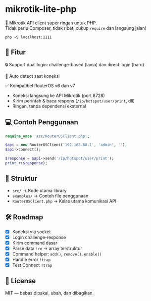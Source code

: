# mikrotik-lite-php

📡 Mikrotik API client super ringan untuk PHP.  
Tidak perlu Composer, tidak ribet, cukup `require` dan langsung jalan!

```php -S localhost:1111```

## 🚀 Fitur

🔒 Support dual login: challenge-based (lama) dan direct login (baru)

🔁 Auto detect saat koneksi

✅ Kompatibel RouterOS v6 dan v7


- Koneksi langsung ke API Mikrotik (port 8728)
- Kirim perintah & baca respons (`/ip/hotspot/user/print`, dll)
- Ringan, tanpa dependensi eksternal

## 💻 Contoh Penggunaan

```php
require_once 'src/RouterOSClient.php';

$api = new RouterOSClient('192.168.88.1', 'admin', '');
$api->connect();

$response = $api->send('/ip/hotspot/user/print');
print_r($response);
```

## 📂 Struktur

- `src/` → Kode utama library
- `examples/` → Contoh file penggunaan
- `RouterOSClient.php` → Kelas utama komunikasi API

## 🛠️ Roadmap

- [x] Koneksi via socket
- [x] Login challenge-response
- [x] Kirim command dasar
- [x] Parse data `!re` → array terstruktur
- [x] Command helper: `add()`, `remove()`, `enable()`
- [x] Handle error `!trap`
- [x] Test Connect `!trap`

## 📄 License

MIT — bebas dipakai, ubah, dan dibagikan.
